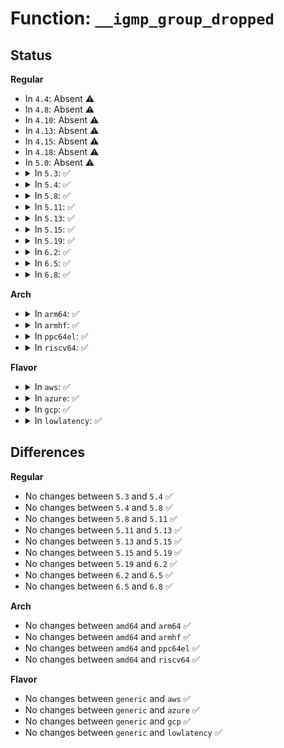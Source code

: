 # Function: <code>__igmp_group_dropped</code>

## Status
<b>Regular</b>
<ul>
<li>
In <code>4.4</code>: Absent ⚠️
</li>
<li>
In <code>4.8</code>: Absent ⚠️
</li>
<li>
In <code>4.10</code>: Absent ⚠️
</li>
<li>
In <code>4.13</code>: Absent ⚠️
</li>
<li>
In <code>4.15</code>: Absent ⚠️
</li>
<li>
In <code>4.18</code>: Absent ⚠️
</li>
<li>
In <code>5.0</code>: Absent ⚠️
</li>
<li>
<details>
<summary>In <code>5.3</code>: ✅</summary>

```c
void __igmp_group_dropped(struct ip_mc_list *im, gfp_t gfp);
```

**Collision:** Unique Static

**Inline:** No

**Transformation:** False

**Instances:**

```
In net/ipv4/igmp.c (ffffffff819c1a90)
Location: net/ipv4/igmp.c:1278
Inline: False
Direct callers:
  - net/ipv4/igmp.c:ip_mc_down
  - net/ipv4/igmp.c:ip_mc_unmap
  - net/ipv4/igmp.c:__ip_mc_dec_group
```
**Symbols:**

```
ffffffff819c1a90-ffffffff819c1d12: __igmp_group_dropped (STB_LOCAL)
```
</details>
</li>
<li>
<details>
<summary>In <code>5.4</code>: ✅</summary>

```c
void __igmp_group_dropped(struct ip_mc_list *im, gfp_t gfp);
```

**Collision:** Unique Static

**Inline:** No

**Transformation:** False

**Instances:**

```
In net/ipv4/igmp.c (ffffffff819f8630)
Location: net/ipv4/igmp.c:1278
Inline: False
Direct callers:
  - net/ipv4/igmp.c:ip_mc_down
  - net/ipv4/igmp.c:ip_mc_unmap
  - net/ipv4/igmp.c:__ip_mc_dec_group
```
**Symbols:**

```
ffffffff819f8630-ffffffff819f88b2: __igmp_group_dropped (STB_LOCAL)
```
</details>
</li>
<li>
<details>
<summary>In <code>5.8</code>: ✅</summary>

```c
void __igmp_group_dropped(struct ip_mc_list *im, gfp_t gfp);
```

**Collision:** Unique Static

**Inline:** No

**Transformation:** False

**Instances:**

```
In net/ipv4/igmp.c (ffffffff81ae7b10)
Location: net/ipv4/igmp.c:1276
Inline: False
Direct callers:
  - net/ipv4/igmp.c:ip_mc_down
  - net/ipv4/igmp.c:ip_mc_unmap
  - net/ipv4/igmp.c:__ip_mc_dec_group
```
**Symbols:**

```
ffffffff81ae7b10-ffffffff81ae7cee: __igmp_group_dropped (STB_LOCAL)
```
</details>
</li>
<li>
<details>
<summary>In <code>5.11</code>: ✅</summary>

```c
void __igmp_group_dropped(struct ip_mc_list *im, gfp_t gfp);
```

**Collision:** Unique Static

**Inline:** No

**Transformation:** False

**Instances:**

```
In net/ipv4/igmp.c (ffffffff81af49f0)
Location: net/ipv4/igmp.c:1276
Inline: False
Direct callers:
  - net/ipv4/igmp.c:ip_mc_down
  - net/ipv4/igmp.c:ip_mc_unmap
  - net/ipv4/igmp.c:__ip_mc_dec_group
```
**Symbols:**

```
ffffffff81af49f0-ffffffff81af4bcb: __igmp_group_dropped (STB_LOCAL)
```
</details>
</li>
<li>
<details>
<summary>In <code>5.13</code>: ✅</summary>

```c
void __igmp_group_dropped(struct ip_mc_list *im, gfp_t gfp);
```

**Collision:** Unique Static

**Inline:** No

**Transformation:** False

**Instances:**

```
In net/ipv4/igmp.c (ffffffff81ae0850)
Location: net/ipv4/igmp.c:1283
Inline: False
Direct callers:
  - net/ipv4/igmp.c:ip_mc_down
  - net/ipv4/igmp.c:ip_mc_unmap
  - net/ipv4/igmp.c:__ip_mc_dec_group
```
**Symbols:**

```
ffffffff81ae0850-ffffffff81ae0b75: __igmp_group_dropped (STB_LOCAL)
```
</details>
</li>
<li>
<details>
<summary>In <code>5.15</code>: ✅</summary>

```c
void __igmp_group_dropped(struct ip_mc_list *im, gfp_t gfp);
```

**Collision:** Unique Static

**Inline:** No

**Transformation:** False

**Instances:**

```
In net/ipv4/igmp.c (ffffffff81b9fe90)
Location: net/ipv4/igmp.c:1283
Inline: False
Direct callers:
  - net/ipv4/igmp.c:ip_mc_down
  - net/ipv4/igmp.c:ip_mc_unmap
  - net/ipv4/igmp.c:__ip_mc_dec_group
```
**Symbols:**

```
ffffffff81b9fe90-ffffffff81ba01fd: __igmp_group_dropped (STB_LOCAL)
```
</details>
</li>
<li>
<details>
<summary>In <code>5.19</code>: ✅</summary>

```c
void __igmp_group_dropped(struct ip_mc_list *im, gfp_t gfp);
```

**Collision:** Unique Static

**Inline:** No

**Transformation:** False

**Instances:**

```
In net/ipv4/igmp.c (ffffffff81d322f0)
Location: net/ipv4/igmp.c:1288
Inline: False
Direct callers:
  - net/ipv4/igmp.c:ip_mc_down
  - net/ipv4/igmp.c:ip_mc_unmap
  - net/ipv4/igmp.c:__ip_mc_dec_group
```
**Symbols:**

```
ffffffff81d322f0-ffffffff81d326ac: __igmp_group_dropped (STB_LOCAL)
```
</details>
</li>
<li>
<details>
<summary>In <code>6.2</code>: ✅</summary>

```c
void __igmp_group_dropped(struct ip_mc_list *im, gfp_t gfp);
```

**Collision:** Unique Static

**Inline:** No

**Transformation:** False

**Instances:**

```
In net/ipv4/igmp.c (ffffffff81efa2a0)
Location: net/ipv4/igmp.c:1288
Inline: False
Direct callers:
  - net/ipv4/igmp.c:ip_mc_down
  - net/ipv4/igmp.c:ip_mc_unmap
  - net/ipv4/igmp.c:__ip_mc_dec_group
```
**Symbols:**

```
ffffffff81efa2a0-ffffffff81efa65f: __igmp_group_dropped (STB_LOCAL)
```
</details>
</li>
<li>
<details>
<summary>In <code>6.5</code>: ✅</summary>

```c
void __igmp_group_dropped(struct ip_mc_list *im, gfp_t gfp);
```

**Collision:** Unique Static

**Inline:** No

**Transformation:** False

**Instances:**

```
In net/ipv4/igmp.c (ffffffff81f59d40)
Location: net/ipv4/igmp.c:1289
Inline: False
Direct callers:
  - net/ipv4/igmp.c:ip_mc_down
  - net/ipv4/igmp.c:ip_mc_unmap
  - net/ipv4/igmp.c:__ip_mc_dec_group
```
**Symbols:**

```
ffffffff81f59d40-ffffffff81f5a0fa: __igmp_group_dropped (STB_LOCAL)
```
</details>
</li>
<li>
<details>
<summary>In <code>6.8</code>: ✅</summary>

```c
void __igmp_group_dropped(struct ip_mc_list *im, gfp_t gfp);
```

**Collision:** Unique Static

**Inline:** No

**Transformation:** False

**Instances:**

```
In net/ipv4/igmp.c (ffffffff82020260)
Location: net/ipv4/igmp.c:1291
Inline: False
Direct callers:
  - net/ipv4/igmp.c:ip_mc_down
  - net/ipv4/igmp.c:ip_mc_unmap
  - net/ipv4/igmp.c:__ip_mc_dec_group
```
**Symbols:**

```
ffffffff82020260-ffffffff82020636: __igmp_group_dropped (STB_LOCAL)
```
</details>
</li>
</ul>
<b>Arch</b>
<ul>
<li>
<details>
<summary>In <code>arm64</code>: ✅</summary>

```c
void __igmp_group_dropped(struct ip_mc_list *im, gfp_t gfp);
```

**Collision:** Unique Static

**Inline:** No

**Transformation:** False

**Instances:**

```
In net/ipv4/igmp.c (ffff800010cb1140)
Location: net/ipv4/igmp.c:1278
Inline: False
Direct callers:
  - net/ipv4/igmp.c:ip_mc_down
  - net/ipv4/igmp.c:ip_mc_unmap
  - net/ipv4/igmp.c:__ip_mc_dec_group
```
**Symbols:**

```
ffff800010cb1140-ffff800010cb1458: __igmp_group_dropped (STB_LOCAL)
```
</details>
</li>
<li>
<details>
<summary>In <code>armhf</code>: ✅</summary>

```c
void __igmp_group_dropped(struct ip_mc_list *im, gfp_t gfp);
```

**Collision:** Unique Static

**Inline:** No

**Transformation:** False

**Instances:**

```
In net/ipv4/igmp.c (c0dbbb10)
Location: net/ipv4/igmp.c:1278
Inline: False
Direct callers:
  - net/ipv4/igmp.c:ip_mc_down
  - net/ipv4/igmp.c:ip_mc_unmap
  - net/ipv4/igmp.c:__ip_mc_dec_group
```
**Symbols:**

```
c0dbbb10-c0dbbd7c: __igmp_group_dropped (STB_LOCAL)
```
</details>
</li>
<li>
<details>
<summary>In <code>ppc64el</code>: ✅</summary>

```c
void __igmp_group_dropped(struct ip_mc_list *im, gfp_t gfp);
```

**Collision:** Unique Static

**Inline:** No

**Transformation:** False

**Instances:**

```
In net/ipv4/igmp.c (c000000000dc7ea0)
Location: net/ipv4/igmp.c:1278
Inline: False
Direct callers:
  - net/ipv4/igmp.c:ip_mc_down
  - net/ipv4/igmp.c:ip_mc_unmap
  - net/ipv4/igmp.c:__ip_mc_dec_group
```
**Symbols:**

```
c000000000dc7ea0-c000000000dc81dc: __igmp_group_dropped (STB_LOCAL)
```
</details>
</li>
<li>
<details>
<summary>In <code>riscv64</code>: ✅</summary>

```c
void __igmp_group_dropped(struct ip_mc_list *im, gfp_t gfp);
```

**Collision:** Unique Static

**Inline:** No

**Transformation:** False

**Instances:**

```
In net/ipv4/igmp.c (ffffffe00080931a)
Location: net/ipv4/igmp.c:1278
Inline: False
Direct callers:
  - net/ipv4/igmp.c:ip_mc_down
  - net/ipv4/igmp.c:ip_mc_unmap
  - net/ipv4/igmp.c:__ip_mc_dec_group
```
**Symbols:**

```
ffffffe00080931a-ffffffe000809500: __igmp_group_dropped (STB_LOCAL)
```
</details>
</li>
</ul>
<b>Flavor</b>
<ul>
<li>
<details>
<summary>In <code>aws</code>: ✅</summary>

```c
void __igmp_group_dropped(struct ip_mc_list *im, gfp_t gfp);
```

**Collision:** Unique Static

**Inline:** No

**Transformation:** False

**Instances:**

```
In net/ipv4/igmp.c (ffffffff819983d0)
Location: net/ipv4/igmp.c:1278
Inline: False
Direct callers:
  - net/ipv4/igmp.c:ip_mc_down
  - net/ipv4/igmp.c:ip_mc_unmap
  - net/ipv4/igmp.c:__ip_mc_dec_group
```
**Symbols:**

```
ffffffff819983d0-ffffffff81998652: __igmp_group_dropped (STB_LOCAL)
```
</details>
</li>
<li>
<details>
<summary>In <code>azure</code>: ✅</summary>

```c
void __igmp_group_dropped(struct ip_mc_list *im, gfp_t gfp);
```

**Collision:** Unique Static

**Inline:** No

**Transformation:** False

**Instances:**

```
In net/ipv4/igmp.c (ffffffff81951e90)
Location: net/ipv4/igmp.c:1278
Inline: False
Direct callers:
  - net/ipv4/igmp.c:ip_mc_down
  - net/ipv4/igmp.c:ip_mc_unmap
  - net/ipv4/igmp.c:__ip_mc_dec_group
```
**Symbols:**

```
ffffffff81951e90-ffffffff81952112: __igmp_group_dropped (STB_LOCAL)
```
</details>
</li>
<li>
<details>
<summary>In <code>gcp</code>: ✅</summary>

```c
void __igmp_group_dropped(struct ip_mc_list *im, gfp_t gfp);
```

**Collision:** Unique Static

**Inline:** No

**Transformation:** False

**Instances:**

```
In net/ipv4/igmp.c (ffffffff81a02c70)
Location: net/ipv4/igmp.c:1278
Inline: False
Direct callers:
  - net/ipv4/igmp.c:ip_mc_down
  - net/ipv4/igmp.c:ip_mc_unmap
  - net/ipv4/igmp.c:__ip_mc_dec_group
```
**Symbols:**

```
ffffffff81a02c70-ffffffff81a02ef2: __igmp_group_dropped (STB_LOCAL)
```
</details>
</li>
<li>
<details>
<summary>In <code>lowlatency</code>: ✅</summary>

```c
void __igmp_group_dropped(struct ip_mc_list *im, gfp_t gfp);
```

**Collision:** Unique Static

**Inline:** No

**Transformation:** False

**Instances:**

```
In net/ipv4/igmp.c (ffffffff81a0d1a0)
Location: net/ipv4/igmp.c:1278
Inline: False
Direct callers:
  - net/ipv4/igmp.c:ip_mc_down
  - net/ipv4/igmp.c:ip_mc_unmap
  - net/ipv4/igmp.c:__ip_mc_dec_group
```
**Symbols:**

```
ffffffff81a0d1a0-ffffffff81a0d422: __igmp_group_dropped (STB_LOCAL)
```
</details>
</li>
</ul>

## Differences
<b>Regular</b>
<ul>
<li>
No changes between <code>5.3</code> and <code>5.4</code> ✅
</li>
<li>
No changes between <code>5.4</code> and <code>5.8</code> ✅
</li>
<li>
No changes between <code>5.8</code> and <code>5.11</code> ✅
</li>
<li>
No changes between <code>5.11</code> and <code>5.13</code> ✅
</li>
<li>
No changes between <code>5.13</code> and <code>5.15</code> ✅
</li>
<li>
No changes between <code>5.15</code> and <code>5.19</code> ✅
</li>
<li>
No changes between <code>5.19</code> and <code>6.2</code> ✅
</li>
<li>
No changes between <code>6.2</code> and <code>6.5</code> ✅
</li>
<li>
No changes between <code>6.5</code> and <code>6.8</code> ✅
</li>
</ul>
<b>Arch</b>
<ul>
<li>
No changes between <code>amd64</code> and <code>arm64</code> ✅
</li>
<li>
No changes between <code>amd64</code> and <code>armhf</code> ✅
</li>
<li>
No changes between <code>amd64</code> and <code>ppc64el</code> ✅
</li>
<li>
No changes between <code>amd64</code> and <code>riscv64</code> ✅
</li>
</ul>
<b>Flavor</b>
<ul>
<li>
No changes between <code>generic</code> and <code>aws</code> ✅
</li>
<li>
No changes between <code>generic</code> and <code>azure</code> ✅
</li>
<li>
No changes between <code>generic</code> and <code>gcp</code> ✅
</li>
<li>
No changes between <code>generic</code> and <code>lowlatency</code> ✅
</li>
</ul>
